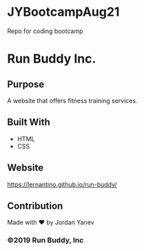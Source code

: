 # JYBootcampAug21
Repo for coding bootcamp

# Run Buddy Inc.

## Purpose
A website that offers fitness training services.

## Built With
* HTML
* CSS

## Website
https://lernantino.github.io/run-buddy/

## Contribution
Made with ❤️ by Jordan Yanev

### ©️2019 Run Buddy, Inc
